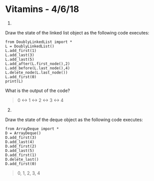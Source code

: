 # Vitamins - 4/6/18

1. 
Draw the state of the linked list object as the following code executes:

```
from DoublyLinkedList import *
L = DoublyLinkedList()
L.add_first(1)
L.add_last(3)
L.add_last(5)
L.add_after(L.first_node(),2)
L.add_before(L.last_node(),4)
L.delete_node(L.last_node())
L.add_first(0)
print(L)
```
What is the output of the code?

> 0 <-> 1 <-> 2 <-> 3 <-> 4

2. 
Draw the state of the deque object as the following code executes:
```
from ​ArrayDeque import ​*
D = ArrayDeque()
D.add_first(3)
D.add_last(4)
D.add_first(2)
D.add_last(5)
D.add_first(1)
D.delete_last()
D.add_first(0)
```

> 0, 1, 2, 3, 4 